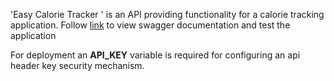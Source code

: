'Easy Calorie Tracker ' is an API providing functionality for a calorie tracking application.
Follow <a href='http://45.8.99.20:8000/docs'>link</a> to view swagger documentation and test the application

For deployment an <b>API_KEY</b> variable is required for configuring an api header key security mechanism.
